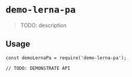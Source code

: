 # `demo-lerna-pa`

> TODO: description

## Usage

```
const demoLernaPa = require('demo-lerna-pa');

// TODO: DEMONSTRATE API
```
